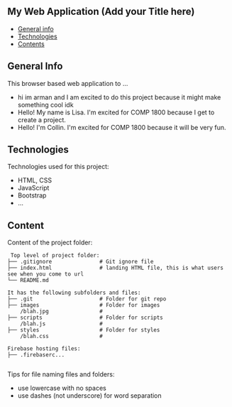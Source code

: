 ## My Web Application (Add your Title here)

* [General info](#general-info)
* [Technologies](#technologies)
* [Contents](#content)

## General Info

This browser based web application to ...

* hi im arman and I am excited to do this project because it might make something cool idk
* Hello! My name is Lisa. I'm excited for COMP 1800 because I get to create a project.
* Hello! I'm Collin. I'm excited for COMP 1800 because it will be very fun.

## Technologies

Technologies used for this project:

* HTML, CSS
* JavaScript
* Bootstrap
* ...

## Content

Content of the project folder:

```
 Top level of project folder: 
├── .gitignore               # Git ignore file
├── index.html               # landing HTML file, this is what users see when you come to url
└── README.md

It has the following subfolders and files:
├── .git                     # Folder for git repo
├── images                   # Folder for images
    /blah.jpg                # 
├── scripts                  # Folder for scripts
    /blah.js                 # 
├── styles                   # Folder for styles
    /blah.css                # 

Firebase hosting files: 
├── .firebaserc...


```

Tips for file naming files and folders:

* use lowercase with no spaces
* use dashes (not underscore) for word separation
